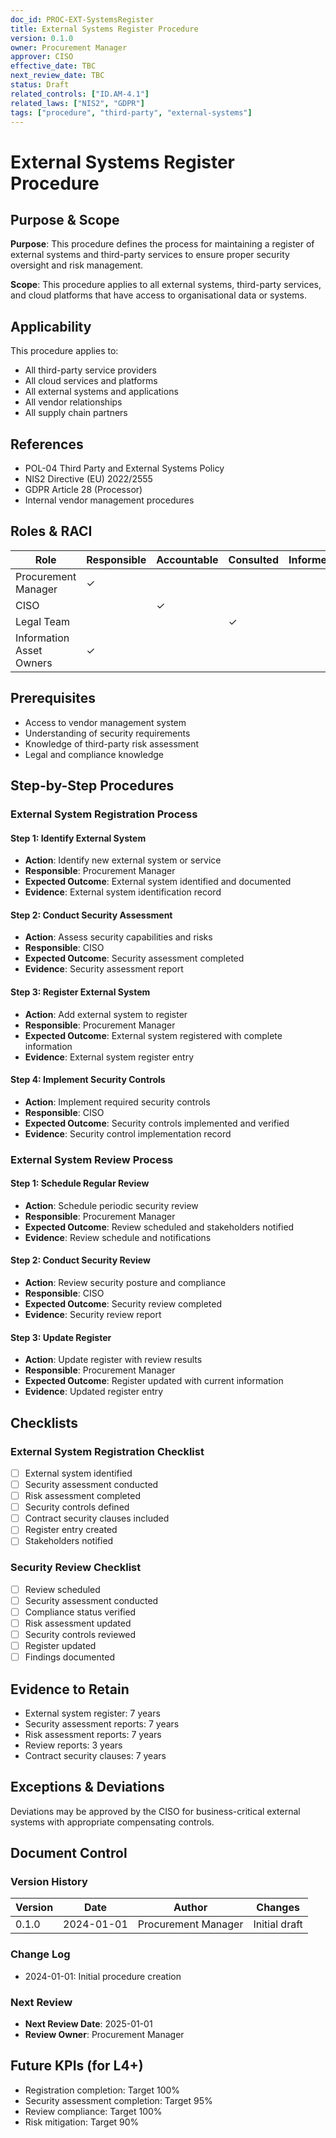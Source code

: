 ```yaml
---
doc_id: PROC-EXT-SystemsRegister
title: External Systems Register Procedure
version: 0.1.0
owner: Procurement Manager
approver: CISO
effective_date: TBC
next_review_date: TBC
status: Draft
related_controls: ["ID.AM-4.1"]
related_laws: ["NIS2", "GDPR"]
tags: ["procedure", "third-party", "external-systems"]
---
```


# External Systems Register Procedure

## Purpose & Scope

**Purpose**: This procedure defines the process for maintaining a register of external systems and third-party services to ensure proper security oversight and risk management.

**Scope**: This procedure applies to all external systems, third-party services, and cloud platforms that have access to organisational data or systems.

## Applicability

This procedure applies to:
- All third-party service providers
- All cloud services and platforms
- All external systems and applications
- All vendor relationships
- All supply chain partners

## References

- POL-04 Third Party and External Systems Policy
- NIS2 Directive (EU) 2022/2555
- GDPR Article 28 (Processor)
- Internal vendor management procedures

## Roles & RACI

| Role | Responsible | Accountable | Consulted | Informed |
|------|-------------|-------------|-----------|----------|
| Procurement Manager | ✓ | | | |
| CISO | | ✓ | | |
| Legal Team | | | ✓ | |
| Information Asset Owners | ✓ | | | |

## Prerequisites

- Access to vendor management system
- Understanding of security requirements
- Knowledge of third-party risk assessment
- Legal and compliance knowledge

## Step-by-Step Procedures

### External System Registration Process

#### Step 1: Identify External System
- **Action**: Identify new external system or service
- **Responsible**: Procurement Manager
- **Expected Outcome**: External system identified and documented
- **Evidence**: External system identification record

#### Step 2: Conduct Security Assessment
- **Action**: Assess security capabilities and risks
- **Responsible**: CISO
- **Expected Outcome**: Security assessment completed
- **Evidence**: Security assessment report

#### Step 3: Register External System
- **Action**: Add external system to register
- **Responsible**: Procurement Manager
- **Expected Outcome**: External system registered with complete information
- **Evidence**: External system register entry

#### Step 4: Implement Security Controls
- **Action**: Implement required security controls
- **Responsible**: CISO
- **Expected Outcome**: Security controls implemented and verified
- **Evidence**: Security control implementation record

### External System Review Process

#### Step 1: Schedule Regular Review
- **Action**: Schedule periodic security review
- **Responsible**: Procurement Manager
- **Expected Outcome**: Review scheduled and stakeholders notified
- **Evidence**: Review schedule and notifications

#### Step 2: Conduct Security Review
- **Action**: Review security posture and compliance
- **Responsible**: CISO
- **Expected Outcome**: Security review completed
- **Evidence**: Security review report

#### Step 3: Update Register
- **Action**: Update register with review results
- **Responsible**: Procurement Manager
- **Expected Outcome**: Register updated with current information
- **Evidence**: Updated register entry

## Checklists

### External System Registration Checklist
- [ ] External system identified
- [ ] Security assessment conducted
- [ ] Risk assessment completed
- [ ] Security controls defined
- [ ] Contract security clauses included
- [ ] Register entry created
- [ ] Stakeholders notified

### Security Review Checklist
- [ ] Review scheduled
- [ ] Security assessment conducted
- [ ] Compliance status verified
- [ ] Risk assessment updated
- [ ] Security controls reviewed
- [ ] Register updated
- [ ] Findings documented

## Evidence to Retain

- External system register: 7 years
- Security assessment reports: 7 years
- Risk assessment reports: 7 years
- Review reports: 3 years
- Contract security clauses: 7 years

## Exceptions & Deviations

Deviations may be approved by the CISO for business-critical external systems with appropriate compensating controls.

## Document Control

### Version History
| Version | Date | Author | Changes |
|---------|------|--------|---------|
| 0.1.0 | 2024-01-01 | Procurement Manager | Initial draft |

### Change Log
- 2024-01-01: Initial procedure creation

### Next Review
- **Next Review Date**: 2025-01-01
- **Review Owner**: Procurement Manager

## Future KPIs (for L4+)
- Registration completion: Target 100%
- Security assessment completion: Target 95%
- Review compliance: Target 100%
- Risk mitigation: Target 90%

